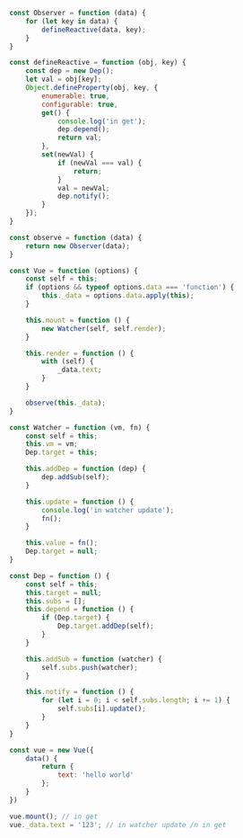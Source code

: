 ﻿```javascript
const Observer = function (data) {
    for (let key in data) {
        defineReactive(data, key);
    }
}

const defineReactive = function (obj, key) {
    const dep = new Dep();
    let val = obj[key];
    Object.defineProperty(obj, key, {
        enumerable: true,
        configurable: true,
        get() {
            console.log('in get');
            dep.depend();
            return val;
        },
        set(newVal) {
            if (newVal === val) {
                return;
            }
            val = newVal;
            dep.notify();
        }
    });
}

const observe = function (data) {
    return new Observer(data);
}

const Vue = function (options) {
    const self = this;
    if (options && typeof options.data === 'function') {
        this._data = options.data.apply(this);
    }

    this.mount = function () {
        new Watcher(self, self.render);
    }

    this.render = function () {
        with (self) {
            _data.text;
        }
    }

    observe(this._data);
}

const Watcher = function (vm, fn) {
    const self = this;
    this.vm = vm;
    Dep.target = this;

    this.addDep = function (dep) {
        dep.addSub(self);
    }

    this.update = function () {
        console.log('in watcher update');
        fn();
    }

    this.value = fn();
    Dep.target = null;
}

const Dep = function () {
    const self = this;
    this.target = null;
    this.subs = [];
    this.depend = function () {
        if (Dep.target) {
            Dep.target.addDep(self);
        }
    }

    this.addSub = function (watcher) {
        self.subs.push(watcher);
    }

    this.notify = function () {
        for (let i = 0; i < self.subs.length; i += 1) {
            self.subs[i].update();
        }
    }
}

const vue = new Vue({
    data() {
        return {
            text: 'hello world'
        };
    }
})

vue.mount(); // in get
vue._data.text = '123'; // in watcher update /n in get
```

